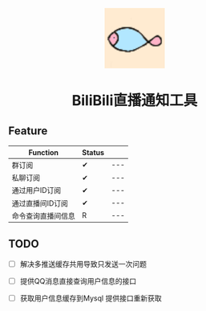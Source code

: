 <p align="center">
  <a href="https://github.com/Diam2023/Bilibili-Tools/">
    <img src="Doc/little_fish.png" width="120" height="120" alt="BiliBili-Tools">
  </a>
</p>

<div align="center">


# BiliBili直播通知工具

</div>



## Feature
| Function           | Status |     |
| ------------------ | ------ | --- |
| 群订阅             | ✔      | --- |
| 私聊订阅           | ✔      | --- |
| 通过用户ID订阅     | ✔      | --- |
| 通过直播间ID订阅   | ✔      | --- |
| 命令查询直播间信息 | R      | --- |


## TODO
- [ ] 解决多推送缓存共用导致只发送一次问题
- [ ] 提供QQ消息直接查询用户信息的接口
- [ ] 获取用户信息缓存到Mysql 提供接口重新获取


